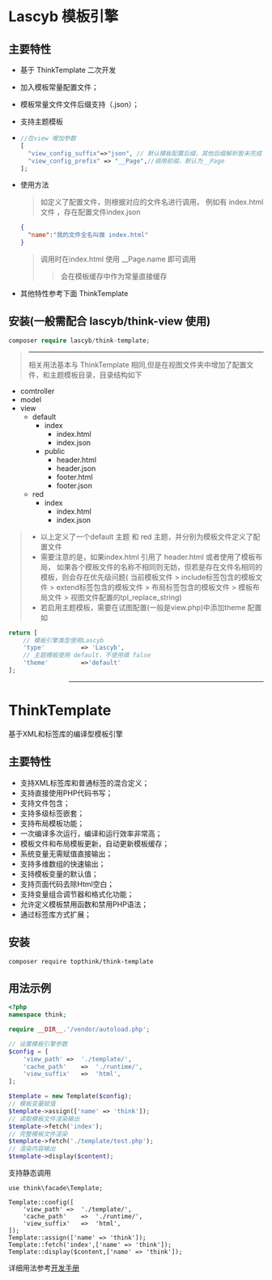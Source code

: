 # Lascyb 模板引擎

## 主要特性
- 基于 ThinkTemplate 二次开发
- 加入模板常量配置文件；
- 模板常量文件文件后缀支持（.json）；
- 支持主题模板
- ```php
  //在view 增加参数
  [
    "view_config_suffix"=>"json", // 默认模板配置后缀，其他后缀解析暂未完成
    "view_config_prefix" => "__Page",//调用前缀，默认为__Page
  ];
  ```
- 使用方法
    >如定义了配置文件，则根据对应的文件名进行调用，
    > 例如有 index.html 文件 ，存在配置文件index.json
    ```json
    {
      "name":"我的文件全名叫做 index.html"    
    }
    ```
    >调用时在index.html 使用 __Page.name 即可调用
    > >会在模板缓存中作为常量直接缓存
  
- 其他特性参考下面 ThinkTemplate

## 安装(一般需配合 lascyb/think-view 使用)
~~~php
composer require lascyb/think-template;
~~~

>---
>相关用法基本与 ThinkTemplate 相同,但是在视图文件夹中增加了配置文件，和主题模板目录，目录结构如下
>
 - comtroller
 - model
 - view 
    - default
        - index
            - index.html
            - index.json
        - public
            - header.html
            - header.json
            - footer.html
            - footer.json
    - red
        - index
            - index.html
            - index.json
> - 以上定义了一个default 主题 和 red 主题，并分别为模板文件定义了配置文件
> - 需要注意的是，如果index.html 引用了 header.html 或者使用了模板布局，
    如果各个模板文件的名称不相同则无妨，但若是存在文件名相同的模板，则会存在优先级问题(
    当前模板文件 > include标签包含的模板文件 > extend标签包含的模板文件 
    > 布局标签包含的模板文件 > 模板布局文件 > 视图文件配置的tpl_replace_string)  
> - 若启用主题模板，需要在试图配置(一般是view.php)中添加theme 配置 如

```php 
return [
    // 模板引擎类型使用Lascyb
    'type'          => 'Lascyb',
    // 主题模板使用 default，不使用填 false
    'theme'         =>'default'
];
```
>
>
>
>>>---
# ThinkTemplate

基于XML和标签库的编译型模板引擎

## 主要特性

- 支持XML标签库和普通标签的混合定义；
- 支持直接使用PHP代码书写；
- 支持文件包含；
- 支持多级标签嵌套；
- 支持布局模板功能；
- 一次编译多次运行，编译和运行效率非常高；
- 模板文件和布局模板更新，自动更新模板缓存；
- 系统变量无需赋值直接输出；
- 支持多维数组的快速输出；
- 支持模板变量的默认值；
- 支持页面代码去除Html空白；
- 支持变量组合调节器和格式化功能；
- 允许定义模板禁用函数和禁用PHP语法；
- 通过标签库方式扩展；

## 安装

~~~
composer require topthink/think-template
~~~

## 用法示例


~~~php
<?php
namespace think;

require __DIR__.'/vendor/autoload.php';

// 设置模板引擎参数
$config = [
	'view_path'	=>	'./template/',
	'cache_path'	=>	'./runtime/',
	'view_suffix'   =>	'html',
];

$template = new Template($config);
// 模板变量赋值
$template->assign(['name' => 'think']);
// 读取模板文件渲染输出
$template->fetch('index');
// 完整模板文件渲染
$template->fetch('./template/test.php');
// 渲染内容输出
$template->display($content);
~~~

支持静态调用

~~~
use think\facade\Template;

Template::config([
	'view_path'	=>	'./template/',
	'cache_path'	=>	'./runtime/',
	'view_suffix'   =>	'html',
]);
Template::assign(['name' => 'think']);
Template::fetch('index',['name' => 'think']);
Template::display($content,['name' => 'think']);
~~~

详细用法参考[开发手册](https://www.kancloud.cn/manual/think-template/content)